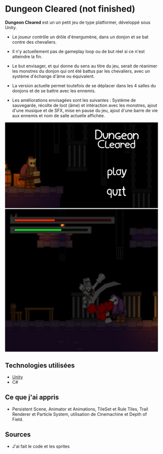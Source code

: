 # Dungeon Cleared (not finished)

**Dungeon Cleared** est un un petit jeu de type platformer, développé sous Unity. 
- Le joueur contrôle un drôle d'énergumène, dans un donjon et se bat contre des chevaliers.
- Il n'y actuellement pas de gameplay loop ou de but réel si ce n'est atteindre la fin.
- Le but envisager, et qui donne du sens au titre du jeu, serait de réanimer les monstres du donjon qui ont été battus par les chevaliers, avec un système d'échange d'âme ou équivalent.

- La version actuelle permet toutefois de se déplacer dans les 4 salles du donjons et de se battre avec les ennemis.
- Les améliorations envisagées sont les suivantes : Système de sauvegarde, récolte de loot (âme) et intéraction avec les monstres, ajout d'une musique et de SFX, mise en pause du jeu, ajout d'une barre de vie aux ennemis et nom de salle actuelle affichée.

![pic 1](menu.png)
![pic 2](combat.png)

## Technologies utilisées

- [Unity](https://unity.com/)
- C#

## Ce que j'ai appris

- Persistent Scene, Animator et Animations, TileSet et Rule Tiles, Trail Renderer et Particle System, utilisation de Cinemachine et Depth of Field.
  
## Sources

- J'ai fait le code et les sprites
